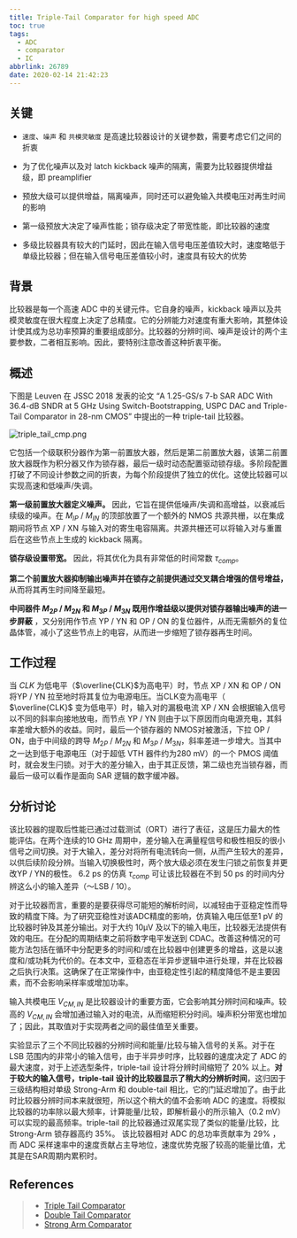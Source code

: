 ```yaml
---
title: Triple-Tail Comparator for high speed ADC
toc: true
tags:
  - ADC
  - comparator
  - IC
abbrlink: 26789
date: 2020-02-14 21:42:23
---
```


## 关键

- `速度`、`噪声` 和 `共模灵敏度` 是高速比较器设计的关键参数，需要考虑它们之间的折衷

- 为了优化噪声以及对 latch kickback 噪声的隔离，需要为比较器提供增益级，即 preamplifier

- 预放大级可以提供增益，隔离噪声，同时还可以避免输入共模电压对再生时间的影响

- 第一级预放大决定了噪声性能；锁存级决定了带宽性能，即比较器的速度

- 多级比较器具有较大的门延时，因此在输入信号电压差值较大时，速度略低于单级比较器；但在输入信号电压差值较小时，速度具有较大的优势

## 背景

比较器是每一个高速 ADC 中的关键元件。它自身的噪声，kickback 噪声以及共模灵敏度在很大程度上决定了总精度。它的分辨能力对速度有重大影响，其整体设计使其成为总功率预算的重要组成部分。比较器的分辨时间、噪声是设计的两个主要参数，二者相互影响。因此，要特别注意改善这种折衷平衡。

## 概述

下图是 Leuven 在 JSSC 2018 发表的论文 “A 1.25-GS/s 7-b SAR ADC With 36.4-dB SNDR at 5 GHz Using Switch-Bootstrapping, USPC DAC and Triple-Tail Comparator in 28-nm CMOS” 中提出的一种 triple-tail 比较器。

![triple_tail_cmp.png](https://i.loli.net/2020/02/15/xsQcKSOt6Cm5Eiv.png)

它包括一个级联积分器作为第一前置放大器，然后是第二前置放大器，该第二前置放大器既作为积分器又作为锁存器，最后一级时动态配置驱动锁存级。多阶段配置打破了不同设计参数之间的折衷，为每个阶段提供了独立的优化。这使比较器可以实现高速和低噪声/失调。

**第一级前置放大器定义噪声。** 因此，它旨在提供低噪声/失调和高增益，以衰减后续级的噪声。在 $M_{IP}$ / $M_{IN}$ 的顶部放置了一个额外的 NMOS 共源共栅，以在集成期间将节点 XP / XN 与输入对的寄生电容隔离。共源共栅还可以将输入对与重置后在这些节点上生成的 kickback 隔离。

**锁存级设置带宽。** 因此，将其优化为具有非常低的时间常数 $\tau_{comp}$。

**第二个前置放大器抑制输出噪声并在锁存之前提供通过交叉耦合增强的信号增益，** 从而将其再生时间降至最短。

**中间器件 $M_{2P}$ / $M_{2N}$ 和 $M_{3P}$ / $M_{3N}$ 既用作增益级以提供对锁存器输出噪声的进一步屏蔽** ，又分别用作节点 YP / YN 和 OP / ON 的复位器件，从而无需额外的复位晶体管，减小了这些节点上的电容，从而进一步缩短了锁存器再生时间。

## 工作过程

当 $CLK$ 为低电平（$\overline{CLK}$为高电平）时，节点 XP / XN 和 OP / ON 将YP / YN 拉至地时将其复位为电源电压。当CLK变为高电平（ $\overline{CLK}$ 变为低电平）时，输入对的漏极电流 XP / XN 会根据输入信号以不同的斜率向接地放电，而节点 YP / YN 则由于以下原因而向电源充电，其斜率差增大额外的收益。同时，最后一个锁存器的 NMOS对被激活，下拉 OP / ON，由于中间级的跨导 $M_{2P}$ / $M_{2N}$ 和 $M_{3P}$ / $M_{3N}$，斜率差进一步增大。当其中之一达到低于电源电压（对于超低 VTH 器件约为280 mV）的一个 PMOS 阈值时，就会发生闩锁。对于大的差分输入，由于其正反馈，第二级也充当锁存器，而最后一级可以看作是面向 SAR 逻辑的数字缓冲器。

## 分析讨论

该比较器的提取后性能已通过过载测试（ORT）进行了表征，这是压力最大的性能评估。在两个连续的10 GHz 周期中，差分输入在满量程信号和极性相反的很小信号之间切换。对于大输入，差分对将所有电流转向一侧，从而产生较大的差异，以供后续阶段分辨。当输入切换极性时，两个放大级必须在发生闩锁之前恢复并更改YP / YN的极性。 6.2 ps 的仿真 $\tau_{comp}$ 可让该比较器在不到 50 ps 的时间内分辨这么小的输入差异（〜LSB / 10）。

对于比较器而言，重要的是要获得尽可能短的解析时间，以减轻由于亚稳定性而导致的精度下降。为了研究亚稳性对该ADC精度的影响，仿真输入电压低至1 pV 的比较器时钟及其差分输出。对于大约 10μV 及以下的输入电压，比较器无法提供有效的电压。在分配的周期结束之前将数字电平发送到 CDAC。改善这种情况的可能方法包括在循环中分配更多的时间和/或在比较器中创建更多的增益，这是以速度和/或功耗为代价的。在本文中，亚稳态在半异步逻辑中进行处理，并在比较器之后执行决策。这确保了在正常操作中，由亚稳定性引起的精度降低不是主要因素，而不会影响采样率或增加功率。

输入共模电压 $V_{CM,IN}$ 是比较器设计的重要方面，它会影响其分辨时间和噪声。较高的 $V_{CM,IN}$ 会增加通过输入对的电流，从而缩短积分时间。噪声积分带宽也增加了；因此，其取值对于实现两者之间的最佳值至关重要。

实验显示了三个不同比较器的分辨时间和能量/比较与输入信号的关系。对于在 LSB 范围内的非常小的输入信号，由于半异步时序，比较器的速度决定了 ADC 的最大速度，对于上述选型条件，triple-tail 设计将分辨时间缩短了 20% 以上。**对于较大的输入信号，triple-tail 设计的比较器显示了稍大的分辨析时间**，这归因于三级结构相对单级 Strong-Arm 和 double-tail 相比，它的门延迟增加了。由于此时比较器分辨时间本来就很短，所以这个稍大的值不会影响 ADC 的速度。将模拟比较器的功率除以最大频率，计算能量/比较，即解析最小的所示输入（0.2 mV）可以实现的最高频率。triple-tail 的比较器通过双尾实现了类似的能量/比较，比 Strong-Arm 锁存器高约 35%。 该比较器相对 ADC 的总功率贡献率为 29% ，而 ADC 采样速率中的速度贡献占主导地位，速度优势克服了较高的能量比值，尤其是在SAR周期内累积时。

## References
> - [Triple Tail Comparator](https://ieeexplore.ieee.org/document/8344549)
> - [Double Tail Comparator](https://ieeexplore.ieee.org/document/4242391)
> - [Strong Arm Comparator](https://ieeexplore.ieee.org/document/7130773)
